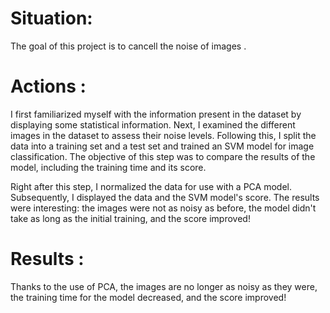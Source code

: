 # Situation:
The goal of this project is to cancell the noise of images .
# Actions :
I first familiarized myself with the information present in the dataset by displaying some statistical information. Next, I examined the different images in the dataset to assess their noise levels. 
Following this, I split the data into a training set and a test set and trained an SVM model for image classification. The objective of this step was to compare the results of the model, including the training time and its score.

Right after this step, I normalized the data for use with a PCA model. 
Subsequently, I displayed the data and the SVM model's score. 
The results were interesting: the images were not as noisy as before, the model didn't take as long as the initial training, and the score improved!
# Results :
Thanks to the use of PCA, the images are no longer as noisy as they were, the training time for the model decreased, and the score improved!
